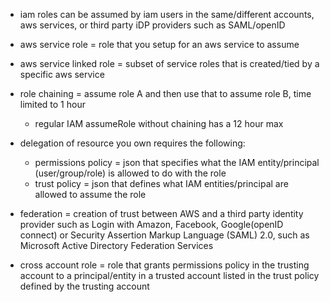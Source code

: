 - iam roles can be assumed by iam users in the same/different accounts, aws services, or third party iDP providers such as SAML/openID

- aws service role = role that you setup for an aws service to assume

- aws service linked role = subset of service roles that is created/tied by a specific aws service

- role chaining = assume role A and then use that to assume role B, time limited to 1 hour
    - regular IAM assumeRole without chaining has a 12 hour max


- delegation of resource you own requires the following:
    - permissions policy = json that specifies what the IAM entity/principal (user/group/role) is allowed to do with the role
    - trust policy = json that defines what IAM entities/principal are allowed to assume the role


- federation = creation of trust between AWS and a third party identity provider such as  Login with Amazon, Facebook, Google(openID connect) or Security Assertion Markup Language (SAML) 2.0, such as Microsoft Active Directory Federation Services


- cross account role = role that grants permissions policy in the trusting account to a principal/entity in a trusted account listed in the trust policy defined by the trusting account